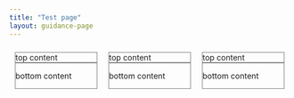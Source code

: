 ```yaml
---
title: "Test page"
layout: guidance-page
---
```


<style>
.cards-container{
  display: flex;
  flex-wrap: wrap;
}

.card{
  flex: 1;
  margin: 10px; 
}

.card-top{
  border: 1pt solid grey;
}

.card-bottom{
  border: 1pt solid grey;
}

</style>

<div class="cards-container">
  <div class="card">
    <div class="card-top">top content</div>
    <div class="card-bottom"><p>bottom content</p></div>
  </div>
  <div class="card">
    <div class="card-top">top content</div>
    <div class="card-bottom"><p>bottom content</p></div>
  </div>
  <div class="card">
    <div class="card-top">top content</div>
    <div class="card-bottom"><p>bottom content</p></div>
  </div>
</div>